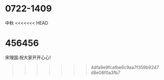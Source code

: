 # 0722-1409
中秋
<<<<<<< HEAD

456456
=======
宋理国:祝大家开开心心!
>>>>>>> 4dfa9e9fcafbe6c9aa7f359b9247d8e08f0a3fb7
